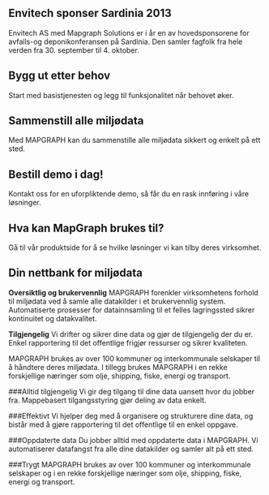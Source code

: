 
## Envitech sponser Sardinia 2013

Envitech AS med Mapgraph Solutions er i år en av hovedsponsorene 
for avfalls-og deponikonferansen på Sardinia. Den samler fagfolk fra
hele verden fra 30. september til 4. oktober.

## Bygg ut etter behov

Start med basistjenesten og legg til funksjonalitet når behovet øker.

## Sammenstill alle miljødata

Med MAPGRAPH kan du sammenstille alle miljødata sikkert og enkelt på ett sted.

## Bestill demo i dag!

Kontakt oss for en uforpliktende demo, så får du en rask innføring i våre løsninger.

## Hva kan MapGraph brukes til?

Gå til vår produktside for å se hvilke løsninger vi kan tilby deres virksomhet.

## Din nettbank for miljødata

<b>Oversiktlig og brukervennlig</b> MAPGRAPH forenkler virksomhetens forhold til miljødata ved å samle alle datakilder i et brukervennlig system. Automatiserte prosesser for datainnsamling til et felles lagringssted sikrer kontinuitet og datakvalitet.

<b>Tilgjengelig</b> Vi drifter og sikrer dine data og gjør de tilgjengelig der du er. Enkel rapportering til det offentlige frigjør ressurser og sikrer kvaliteten.

MAPGRAPH brukes av over 100 kommuner og interkommunale selskaper til å håndtere deres miljødata. I tillegg brukes MAPGRAPH i en rekke forskjellige næringer som olje, shipping, fiske, energi og transport.

###Alltid tilgjengelig
Vi gir deg tilgang til dine data uansett hvor du jobber fra. Mappebasert tilgangsstyring gjør deling av data enkelt.

###Effektivt
Vi hjelper deg med å organisere og strukturere dine data, og bistår med å gjøre rapportering til det offentlige til en enkel oppgave.

###Oppdaterte data
Du jobber alltid med oppdaterte data i MAPGRAPH. Vi automatiserer datafangst fra alle dine datakilder og samler alt på ett sted.

###Trygt
MAPGRAPH brukes av over 100 kommuner og interkommunale selskaper og i en rekke forskjellige næringer som olje, shipping, fiske, energi og transport.